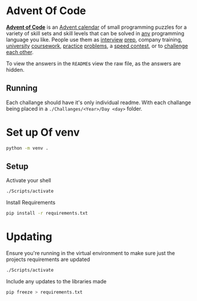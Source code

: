 # Advent Of Code

**[Advent of Code](https://adventofcode.com/)** is an [Advent calendar](https://en.wikipedia.org/wiki/Advent_calendar) of small programming puzzles for a variety of skill sets and skill levels that can be solved in [any](https://github.com/search?q=advent+of+code) programming language you like. People use them as [interview](https://y3l2n.com/2018/05/09/interview-prep-advent-of-code/) [prep](https://twitter.com/dznqbit/status/1037607793144938497), company training, [university](https://gitlab.com/imhoffman/fa19b4-mat3006/wikis/home) [coursework](https://gribblelab.org/teaching/scicomp2021/index.html), [practice](https://twitter.com/mrdanielklein/status/936267621468483584) [problems](https://comp215.blogs.rice.edu/), a [speed contest](https://adventofcode.com/leaderboard), or to [challenge each other](https://www.reddit.com/r/adventofcode/search?q=flair%3Aupping&restrict_sr=on).

To view the answers in the `README`s view the raw file, as the answers are hidden.

## Running

Each challange should have it's only individual readme. With each challange being placed in a `./Challanges/<Year>/Day <day>` folder.

# Set up Of venv

```sh
python -m venv .
```

## Setup

Activate your shell

```sh
./Scripts/activate
```

Install Requirements

```sh
pip install -r requirements.txt
```

# Updating 

Ensure you're running in the virtual environment to make sure just the projects requirements are updated

```sh
./Scripts/activate
```

Include any updates to the libraries made

```sh
pip freeze > requirements.txt
```
